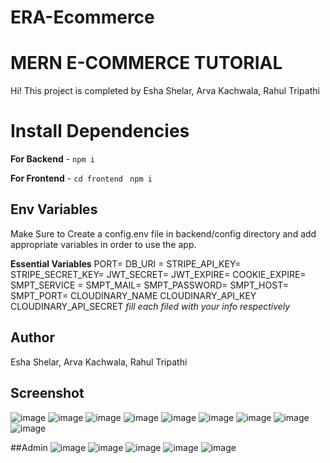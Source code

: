 # ERA-Ecommerce
# MERN E-COMMERCE TUTORIAL

Hi! This project is completed by Esha Shelar, Arva Kachwala, Rahul Tripathi



# Install Dependencies

**For Backend** - `npm i`

**For Frontend** - `cd frontend` ` npm i`

## Env Variables

Make Sure to Create a config.env file in backend/config directory and add appropriate variables in order to use the app.

**Essential Variables**
PORT=
DB_URI =
STRIPE_API_KEY=
STRIPE_SECRET_KEY=
JWT_SECRET=
JWT_EXPIRE=
COOKIE_EXPIRE=
SMPT_SERVICE =
SMPT_MAIL=
SMPT_PASSWORD=
SMPT_HOST=
SMPT_PORT=
CLOUDINARY_NAME
CLOUDINARY_API_KEY
CLOUDINARY_API_SECRET
_fill each filed with your info respectively_

## Author
Esha Shelar, Arva Kachwala, Rahul Tripathi

## Screenshot
![image](https://user-images.githubusercontent.com/79027604/205254302-4d8cfe0f-aef9-44eb-aef6-293ec8b0f2db.png)
![image](https://user-images.githubusercontent.com/79027604/205254363-a9618917-081c-48fc-bebd-85142f5728b8.png)
![image](https://user-images.githubusercontent.com/79027604/205254406-1585a4f5-5eee-4198-a9ba-4b92dcb0a31f.png)
![image](https://user-images.githubusercontent.com/79027604/205254443-f037fca4-ee66-441b-b66d-8b27774c6df7.png)
![image](https://user-images.githubusercontent.com/79027604/205254521-4395189d-1737-4791-8c65-54f10894543b.png)
![image](https://user-images.githubusercontent.com/79027604/205254598-23697ce7-da38-4070-9f75-6c9d822d5a7a.png)
![image](https://user-images.githubusercontent.com/79027604/205254683-1a8b5d12-1912-46ea-8722-8f2927087ecc.png)
![image](https://user-images.githubusercontent.com/79027604/205254743-6ed04a95-70ca-4d78-817c-2bdd4fa50e1d.png)
![image](https://user-images.githubusercontent.com/79027604/205254782-60216d20-6de1-4bf7-9666-cba7af897681.png)


##Admin
![image](https://user-images.githubusercontent.com/79027604/205254843-8296eb8a-b24e-4776-9e69-657015e09215.png)
![image](https://user-images.githubusercontent.com/79027604/205254887-fecdb92e-cf5a-41a1-ac6f-5c0ee671b823.png)
![image](https://user-images.githubusercontent.com/79027604/205254898-4dac8dd1-5ce9-48e0-8f2a-e8a09b335a21.png)
![image](https://user-images.githubusercontent.com/79027604/205254947-f0ef0ea1-caad-4bd5-8a86-8d9fd70eb931.png)
![image](https://user-images.githubusercontent.com/79027604/205255021-7eb368ae-f08e-4ecc-a7bb-bfafbcedb4b3.png)
